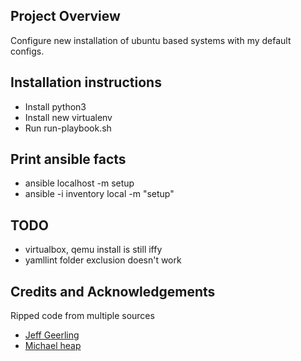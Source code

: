 ## Project Overview

Configure new installation of ubuntu based systems with my default configs.

## Installation instructions

- Install python3
- Install new virtualenv
- Run run-playbook.sh

## Print ansible facts

* ansible localhost -m setup
* ansible -i inventory local  -m "setup"

## TODO
- virtualbox, qemu install is still iffy
- yamllint folder exclusion doesn't work

## Credits and Acknowledgements

Ripped code from multiple sources
- [Jeff Geerling](https://www.youtube.com/channel/UCR-DXc1voovS8nhAvccRZhg)
- [Michael heap](https://michaelheap.com/ansible-installing-google-chrome/)